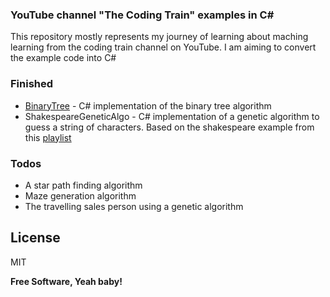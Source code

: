 ### YouTube channel "The Coding Train" examples in C#

This repository mostly represents my journey of learning about maching learning from the coding train channel on YouTube. I am aiming to convert the example code into C#

### Finished

* [BinaryTree](https://www.youtube.com/watch?v=ZNH0MuQ51m4) - C# implementation of the binary tree algorithm
* ShakespeareGeneticAlgo - C# implementation of a genetic algorithm to guess a string of characters. Based on the shakespeare example from this [playlist](https://www.youtube.com/playlist?list=PLRqwX-V7Uu6bw4n02JP28QDuUdNi3EXxJ)

### Todos

* A star path finding algorithm
* Maze generation algorithm
* The travelling sales person using a genetic algorithm

License
----

MIT


**Free Software, Yeah baby!**
